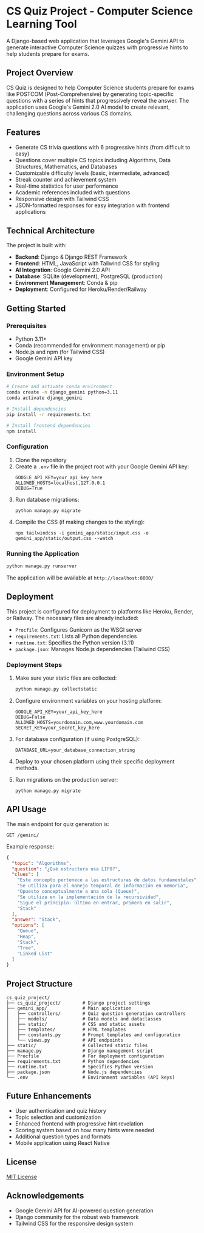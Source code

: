 # CS Quiz Project - Computer Science Learning Tool

A Django-based web application that leverages Google's Gemini API to generate interactive Computer Science quizzes with progressive hints to help students prepare for exams.

## Project Overview

CS Quiz is designed to help Computer Science students prepare for exams like POSTCOM (Post-Comprehensive) by generating topic-specific questions with a series of hints that progressively reveal the answer. The application uses Google's Gemini 2.0 AI model to create relevant, challenging questions across various CS domains.

## Features

- Generate CS trivia questions with 6 progressive hints (from difficult to easy)
- Questions cover multiple CS topics including Algorithms, Data Structures, Mathematics, and Databases
- Customizable difficulty levels (basic, intermediate, advanced)
- Streak counter and achievement system
- Real-time statistics for user performance
- Academic references included with questions
- Responsive design with Tailwind CSS
- JSON-formatted responses for easy integration with frontend applications

## Technical Architecture

The project is built with:
- **Backend**: Django & Django REST Framework
- **Frontend**: HTML, JavaScript with Tailwind CSS for styling
- **AI Integration**: Google Gemini 2.0 API
- **Database**: SQLite (development), PostgreSQL (production)
- **Environment Management**: Conda & pip
- **Deployment**: Configured for Heroku/Render/Railway

## Getting Started

### Prerequisites

- Python 3.11+
- Conda (recommended for environment management) or pip
- Node.js and npm (for Tailwind CSS)
- Google Gemini API key

### Environment Setup

```bash
# Create and activate conda environment
conda create -n django_gemini python=3.11
conda activate django_gemini

# Install dependencies
pip install -r requirements.txt

# Install frontend dependencies
npm install
```

### Configuration

1. Clone the repository
2. Create a `.env` file in the project root with your Google Gemini API key:
   ```
   GOOGLE_API_KEY=your_api_key_here
   ALLOWED_HOSTS=localhost,127.0.0.1
   DEBUG=True
   ```
3. Run database migrations:
   ```
   python manage.py migrate
   ```
4. Compile the CSS (if making changes to the styling):
   ```
   npx tailwindcss -i gemini_app/static/input.css -o gemini_app/static/output.css --watch
   ```

### Running the Application

```bash
python manage.py runserver
```

The application will be available at `http://localhost:8000/`

## Deployment

This project is configured for deployment to platforms like Heroku, Render, or Railway. The necessary files are already included:

- `Procfile`: Configures Gunicorn as the WSGI server
- `requirements.txt`: Lists all Python dependencies
- `runtime.txt`: Specifies the Python version (3.11)
- `package.json`: Manages Node.js dependencies (Tailwind CSS)

### Deployment Steps

1. Make sure your static files are collected:
   ```bash
   python manage.py collectstatic
   ```

2. Configure environment variables on your hosting platform:
   ```
   GOOGLE_API_KEY=your_api_key_here
   DEBUG=False
   ALLOWED_HOSTS=yourdomain.com,www.yourdomain.com
   SECRET_KEY=your_secret_key_here
   ```

3. For database configuration (if using PostgreSQL):
   ```
   DATABASE_URL=your_database_connection_string
   ```

4. Deploy to your chosen platform using their specific deployment methods.

5. Run migrations on the production server:
   ```
   python manage.py migrate
   ```

## API Usage

The main endpoint for quiz generation is:

```
GET /gemini/
```

Example response:
```json
{
  "topic": "Algorithms", 
  "question": "¿Qué estructura usa LIFO?",
  "clues": [
    "Este concepto pertenece a las estructuras de datos fundamentales",
    "Se utiliza para el manejo temporal de información en memoria",
    "Opuesto conceptualmente a una cola (Queue)",
    "Se utiliza en la implementación de la recursividad",
    "Sigue el principio: último en entrar, primero en salir",
    "Stack"
  ],
  "answer": "Stack",
  "options": [
    "Queue",
    "Heap",
    "Stack",
    "Tree",
    "Linked List"
  ]
}
```

## Project Structure

```
cs_quiz_project/
├── cs_quiz_project/        # Django project settings
├── gemini_app/             # Main application
│   ├── controllers/        # Quiz question generation controllers
│   ├── models/             # Data models and dataclasses
│   ├── static/             # CSS and static assets
│   ├── templates/          # HTML templates
│   ├── constants.py        # Prompt templates and configuration
│   └── views.py            # API endpoints
├── static/                 # Collected static files
├── manage.py               # Django management script
├── Procfile                # For deployment configuration
├── requirements.txt        # Python dependencies
├── runtime.txt             # Specifies Python version
├── package.json            # Node.js dependencies
└── .env                    # Environment variables (API keys)
```

## Future Enhancements

- User authentication and quiz history
- Topic selection and customization
- Enhanced frontend with progressive hint revelation
- Scoring system based on how many hints were needed
- Additional question types and formats
- Mobile application using React Native

## License

[MIT License](LICENSE)

## Acknowledgements

- Google Gemini API for AI-powered question generation
- Django community for the robust web framework
- Tailwind CSS for the responsive design system
